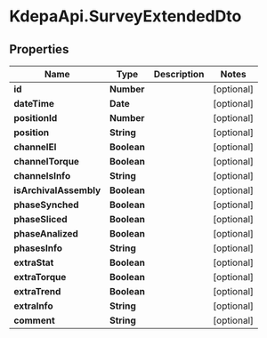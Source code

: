 # KdepaApi.SurveyExtendedDto

## Properties

Name | Type | Description | Notes
------------ | ------------- | ------------- | -------------
**id** | **Number** |  | [optional] 
**dateTime** | **Date** |  | [optional] 
**positionId** | **Number** |  | [optional] 
**position** | **String** |  | [optional] 
**channelEl** | **Boolean** |  | [optional] 
**channelTorque** | **Boolean** |  | [optional] 
**channelsInfo** | **String** |  | [optional] 
**isArchivalAssembly** | **Boolean** |  | [optional] 
**phaseSynched** | **Boolean** |  | [optional] 
**phaseSliced** | **Boolean** |  | [optional] 
**phaseAnalized** | **Boolean** |  | [optional] 
**phasesInfo** | **String** |  | [optional] 
**extraStat** | **Boolean** |  | [optional] 
**extraTorque** | **Boolean** |  | [optional] 
**extraTrend** | **Boolean** |  | [optional] 
**extraInfo** | **String** |  | [optional] 
**comment** | **String** |  | [optional] 


